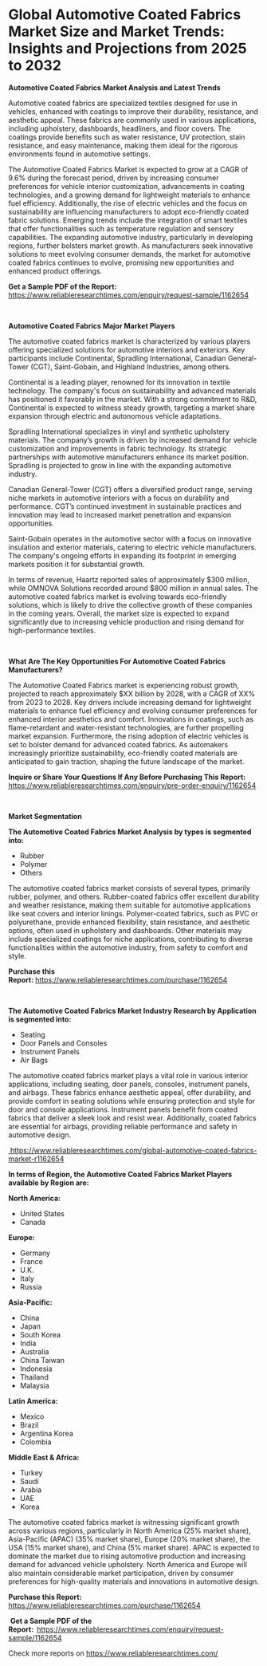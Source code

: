<p><h1>Global Automotive Coated Fabrics Market Size and Market Trends: Insights and Projections from 2025 to 2032</h1></p><p><strong>Automotive Coated Fabrics Market Analysis and Latest Trends</strong></p>
<p><p>Automotive coated fabrics are specialized textiles designed for use in vehicles, enhanced with coatings to improve their durability, resistance, and aesthetic appeal. These fabrics are commonly used in various applications, including upholstery, dashboards, headliners, and floor covers. The coatings provide benefits such as water resistance, UV protection, stain resistance, and easy maintenance, making them ideal for the rigorous environments found in automotive settings.</p><p>The Automotive Coated Fabrics Market is expected to grow at a CAGR of 9.6% during the forecast period, driven by increasing consumer preferences for vehicle interior customization, advancements in coating technologies, and a growing demand for lightweight materials to enhance fuel efficiency. Additionally, the rise of electric vehicles and the focus on sustainability are influencing manufacturers to adopt eco-friendly coated fabric solutions. Emerging trends include the integration of smart textiles that offer functionalities such as temperature regulation and sensory capabilities. The expanding automotive industry, particularly in developing regions, further bolsters market growth. As manufacturers seek innovative solutions to meet evolving consumer demands, the market for automotive coated fabrics continues to evolve, promising new opportunities and enhanced product offerings.</p></p>
<p><strong>Get a Sample PDF of the Report:&nbsp;</strong> <a href="https://www.reliableresearchtimes.com/enquiry/request-sample/1162654?utm_campaign=3037&utm_medium=2&utm_source=Github&utm_content=ia&utm_term=24032025&utm_id=automotive-coated-fabrics">https://www.reliableresearchtimes.com/enquiry/request-sample/1162654</a></p>
<p>&nbsp;</p>
<p><strong>Automotive Coated Fabrics Major Market Players</strong></p>
<p><p>The automotive coated fabrics market is characterized by various players offering specialized solutions for automotive interiors and exteriors. Key participants include Continental, Spradling International, Canadian General-Tower (CGT), Saint-Gobain, and Highland Industries, among others.</p><p>Continental is a leading player, renowned for its innovation in textile technology. The company's focus on sustainability and advanced materials has positioned it favorably in the market. With a strong commitment to R&D, Continental is expected to witness steady growth, targeting a market share expansion through electric and autonomous vehicle adaptations.</p><p>Spradling International specializes in vinyl and synthetic upholstery materials. The company’s growth is driven by increased demand for vehicle customization and improvements in fabric technology. Its strategic partnerships with automotive manufacturers enhance its market position. Spradling is projected to grow in line with the expanding automotive industry.</p><p>Canadian General-Tower (CGT) offers a diversified product range, serving niche markets in automotive interiors with a focus on durability and performance. CGT’s continued investment in sustainable practices and innovation may lead to increased market penetration and expansion opportunities.</p><p>Saint-Gobain operates in the automotive sector with a focus on innovative insulation and exterior materials, catering to electric vehicle manufacturers. The company's ongoing efforts in expanding its footprint in emerging markets position it for substantial growth.</p><p>In terms of revenue, Haartz reported sales of approximately $300 million, while OMNOVA Solutions recorded around $800 million in annual sales. The automotive coated fabrics market is evolving towards eco-friendly solutions, which is likely to drive the collective growth of these companies in the coming years. Overall, the market size is expected to expand significantly due to increasing vehicle production and rising demand for high-performance textiles.</p></p>
<p>&nbsp;</p>
<p><strong>What Are The Key Opportunities For Automotive Coated Fabrics Manufacturers?</strong></p>
<p><p>The Automotive Coated Fabrics market is experiencing robust growth, projected to reach approximately $XX billion by 2028, with a CAGR of XX% from 2023 to 2028. Key drivers include increasing demand for lightweight materials to enhance fuel efficiency and evolving consumer preferences for enhanced interior aesthetics and comfort. Innovations in coatings, such as flame-retardant and water-resistant technologies, are further propelling market expansion. Furthermore, the rising adoption of electric vehicles is set to bolster demand for advanced coated fabrics. As automakers increasingly prioritize sustainability, eco-friendly coated materials are anticipated to gain traction, shaping the future landscape of the market.</p></p>
<p><strong>Inquire or Share Your Questions If Any Before Purchasing This Report:</strong> <a href="https://www.reliableresearchtimes.com/enquiry/pre-order-enquiry/1162654?utm_campaign=3037&utm_medium=2&utm_source=Github&utm_content=ia&utm_term=24032025&utm_id=automotive-coated-fabrics">https://www.reliableresearchtimes.com/enquiry/pre-order-enquiry/1162654</a></p>
<p>&nbsp;</p>
<p><strong>Market Segmentation</strong></p>
<p><strong>The Automotive Coated Fabrics Market Analysis by types is segmented into:</strong></p>
<p><ul><li>Rubber</li><li>Polymer</li><li>Others</li></ul></p>
<p><p>The automotive coated fabrics market consists of several types, primarily rubber, polymer, and others. Rubber-coated fabrics offer excellent durability and weather resistance, making them suitable for automotive applications like seat covers and interior linings. Polymer-coated fabrics, such as PVC or polyurethane, provide enhanced flexibility, stain resistance, and aesthetic options, often used in upholstery and dashboards. Other materials may include specialized coatings for niche applications, contributing to diverse functionalities within the automotive industry, from safety to comfort and style.</p></p>
<p><strong>Purchase this Report:&nbsp;</strong><a href="https://www.reliableresearchtimes.com/purchase/1162654?utm_campaign=3037&utm_medium=2&utm_source=Github&utm_content=ia&utm_term=24032025&utm_id=automotive-coated-fabrics">https://www.reliableresearchtimes.com/purchase/1162654</a></p>
<p>&nbsp;</p>
<p><strong>The Automotive Coated Fabrics Market Industry Research by Application is segmented into:</strong></p>
<p><ul><li>Seating</li><li>Door Panels and Consoles</li><li>Instrument Panels</li><li>Air Bags</li></ul></p>
<p><p>The automotive coated fabrics market plays a vital role in various interior applications, including seating, door panels, consoles, instrument panels, and airbags. These fabrics enhance aesthetic appeal, offer durability, and provide comfort in seating solutions while ensuring protection and style for door and console applications. Instrument panels benefit from coated fabrics that deliver a sleek look and resist wear. Additionally, coated fabrics are essential for airbags, providing reliable performance and safety in automotive design.</p></p>
<p><a href="https://www.reliableresearchtimes.com/global-automotive-coated-fabrics-market-r1162654?utm_campaign=3037&utm_medium=2&utm_source=Github&utm_content=ia&utm_term=24032025&utm_id=automotive-coated-fabrics">&nbsp;https://www.reliableresearchtimes.com/global-automotive-coated-fabrics-market-r1162654</a></p>
<p><strong>In terms of Region, the Automotive Coated Fabrics Market Players available by Region are:</strong></p>
<p>
    <p> <strong> North America: </strong>
        <ul>
            <li>United States</li>
            <li>Canada</li>
        </ul>
        </p> 
    <p> <strong> Europe: </strong>
        <ul>
            <li>Germany</li>
            <li>France</li>
            <li>U.K.</li>
            <li>Italy</li>
            <li>Russia</li>
        </ul>
        </p> 
    <p> <strong> Asia-Pacific: </strong>
        <ul>
            <li>China</li>
            <li>Japan</li>
            <li>South Korea</li>
            <li>India</li>
            <li>Australia</li>
            <li>China Taiwan</li>
            <li>Indonesia</li>
            <li>Thailand</li>
            <li>Malaysia</li>
        </ul>
        </p> 
    <p> <strong> Latin America: </strong>
        <ul>
            <li>Mexico</li>
            <li>Brazil</li>
            <li>Argentina Korea</li>
            <li>Colombia</li>
        </ul>
        </p> 
    <p> <strong> Middle East & Africa: </strong>
        <ul>
            <li>Turkey</li>
            <li>Saudi</li>
            <li>Arabia</li>
            <li>UAE</li>
            <li>Korea</li>
        </ul>
    </p>
    </p>
<p><p>The automotive coated fabrics market is witnessing significant growth across various regions, particularly in North America (25% market share), Asia-Pacific (APAC) (35% market share), Europe (20% market share), the USA (15% market share), and China (5% market share). APAC is expected to dominate the market due to rising automotive production and increasing demand for advanced vehicle upholstery. North America and Europe will also maintain considerable market participation, driven by consumer preferences for high-quality materials and innovations in automotive design.</p></p>
<p><strong>Purchase this Report: </strong><a href="https://www.reliableresearchtimes.com/purchase/1162654?utm_campaign=3037&utm_medium=2&utm_source=Github&utm_content=ia&utm_term=24032025&utm_id=automotive-coated-fabrics">https://www.reliableresearchtimes.com/purchase/1162654</a></p>
<p>&nbsp;<strong>Get a Sample PDF of the Report:&nbsp;&nbsp;</strong><a href="https://www.reliableresearchtimes.com/enquiry/request-sample/1162654?utm_campaign=3037&utm_medium=2&utm_source=Github&utm_content=ia&utm_term=24032025&utm_id=automotive-coated-fabrics">https://www.reliableresearchtimes.com/enquiry/request-sample/1162654</a></p>
<p><strong></strong></p>
<p>Check more reports on <a href="https://www.reliableresearchtimes.com/?utm_campaign=3037&utm_medium=2&utm_source=Github&utm_content=ia&utm_term=24032025&utm_id=automotive-coated-fabrics">https://www.reliableresearchtimes.com/</a></p>